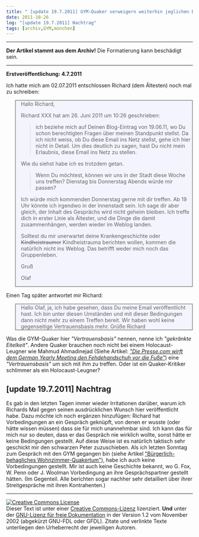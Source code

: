 ```yaml
---
title: " [update 19.7.2011] GYM-Quaker verweigern weiterhin jeglichen Dialog"
date: 2011-10-26
log: "[update 19.7.2011] Nachtrag"
tags: [archiv,GYM,münchen]
---
```

<hr><b>Der Artikel stammt aus dem Archiv!</b> Die Formatierung kann beschädigt sein.<hr>

<b>Erstveröffentlichung: 4.7.2011</b>

Ich hatte mich am 02.07.2011 entschlossen Richard (dem Ältesten) noch mal zu schreiben:

<blockquote style="background: none repeat scroll 0% 0% rgb(244, 244, 255); border: 2px solid rgb(153, 153, 153);" width="80%;">
Hallo Richard,

Richard XXX hat am 26. Juni 2011 um 10:26 geschrieben:
> ich beziehe mich auf Deinen Blog-Eintrag von 19.06.11, wo Du schon
> berechtigten Fragen über meinen Standpunkt stellst. Da ich nicht weiss, ob
> Du diese Email ins Netz stellst, gehe ich hier nicht in Detail. Um dies
> deutlich zu sagen, hast Du nicht mein Erlaubnis, diese Email ins Netz zu
> stellen.
 
Wie du siehst habe ich es trotzdem getan.
 
> Wenn Du möchtest, können wir uns in der Stadt diese Woche uns treffen?
> Dienstag bis Donnerstag Abends würde mir passen?
 
Ich würde mich kommenden Donnerstag gerne mit dir treffen. Ab 19 Uhr könnte ich irgendwo in der Innenstadt sein. Ich sage dir aber gleich, der Inhalt des Gesprächs wird nicht geheim bleiben. Ich treffe dich in erster Linie als Ältester, und die Dinge die damit zusammenhängen, werden wieder im Weblog landen. 
 
Solltest du mir unerwartet deine Krankengeschichte oder <s>Kindheistraumer</s> Kindheistrauma berichten wollen, kommen die natürlich nicht ins Weblog. Das betrifft weder mich noch das Gruppenleben.   
 
Gruß
 
Olaf 

</blockquote>

Einen Tag später antwortet mir Richard: 

<blockquote style="background: none repeat scroll 0% 0% rgb(244, 244, 255); border: 2px solid rgb(153, 153, 153);" width="80%;">
Hallo Olaf,
ja, ich habe gesehen, dass Du meine Email veröffentlicht hast. Ich bin unter diesen Umständen und mit dieser Bedingungen dann nicht mehr zu einem Treffen bereit. Wir haben wohl keine gegenseitige Vertrauensbasis mehr.
Grüße
Richard

</blockquote>

<a>Was die GYM-Quaker hier <i>"Vertrauensbasis"</i> nennen, nenne ich <i>"gekränkte Eitelkeit"</i>. Andere Quaker brauchen noch nicht bei einem Holocaust-Leugner wie Mahmud Ahmadinejad (Siehe Artikel: <i><a href="http://www.the-independent-friend.de/?q=node/277">"Die Presse.com wirft dem German Yearly Meeting den Fehdehandschuh vor die Fuße"</a></i>) eine <i>"Vertrauensbasis"</i> um sich mit ihm zu treffen. Oder ist ein Quaker-Kritiker schlimmer als ein Holocaust-Leugner? </a>

<h2>[update 19.7.2011] Nachtrag</h2>

<p>Es gab in den letzten Tagen immer wieder Irritationen darüber, warum ich Richards Mail gegen seinen ausdrücklichen Wunsch hier veröffentlicht habe. Dazu möchte ich noch ergänzen hinzufügen: Richard hat Vorbedingungen an ein Gespräch geknüpft, von denen er wusste (oder hätte wissen müssen) dass sie für mich unannehmbar sind. Ich kann das für mich nur so deuten, dass er das Gespräch nie wirklich wollte, sonst hätte er keine Bedingungen gestellt. Auf diese Weise ist es natürlich taktisch sehr geschickt mir den schwarzen Peter zuzuschieben.  Als ich letzten Sonntag zum Gespräch mit den GYM gegangen bin (siehe Artikel <a href="http://www.the-independent-friend.de/?q=node/767">"Bürgerlich-behagliches Wohnzimmer-Quakertum"</a>), habe ich auch keine Vorbedingungen gestellt. Mir ist auch keine Geschichte bekannt, wo G. Fox, W. Penn oder J. Woolman Vorbedingung an ihre Gesprächspartner gestellt hätten. (Im Gegenteil. Alle berichten sogar nachher sehr detailliert über ihrer Streitgespräche mit ihren Kontrahenten.)</p>


<hr />
<p><a rel="license" href="http://creativecommons.org/licenses/by-sa/3.0/de/"><img alt="Creative Commons License" style="border-width: 0pt;" src="http://i.creativecommons.org/l/by-sa/3.0/de/88x31.png" /></a><br />
        Dieser <span xmlns:dc="http://purl.org/dc/elements/1.1/" href="http://purl.org/dc/dcmitype/Text" rel="dc:type">Text</span> ist unter einer <a rel="license" href="http://creativecommons.org/licenses/by-sa/3.0/de/">Creative Commons-Lizenz</a> lizenziert. <b>Und</b> unter der <a href="http://de.wikipedia.org/wiki/GFDL">GNU-Lizenz f&uuml;r freie Dokumentation</a> in der Version 1.2 vom November 2002 (abgek&uuml;rzt GNU-FDL oder GFDL). Zitate und verlinkte Texte unterliegen den Urheberrecht der jeweiligen Autoren.</p>
